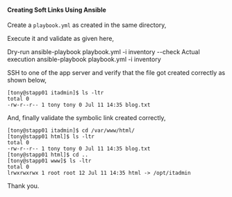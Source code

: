 #### Creating Soft Links Using Ansible

Create a `playbook.yml` as created in the same directory,

Execute it and validate as given here,

Dry-run 
    ansible-playbook playbook.yml -i inventory --check
Actual execution
    ansible-playbook playbook.yml -i inventory

SSH to one of the app server and verify that the file got created correctly as shown below,

    [tony@stapp01 itadmin]$ ls -ltr
    total 0
    -rw-r--r-- 1 tony tony 0 Jul 11 14:35 blog.txt

And, finally validate the symbolic link created correctly,

    [tony@stapp01 itadmin]$ cd /var/www/html/
    [tony@stapp01 html]$ ls -ltr
    total 0
    -rw-r--r-- 1 tony tony 0 Jul 11 14:35 blog.txt
    [tony@stapp01 html]$ cd ..
    [tony@stapp01 www]$ ls -ltr
    total 0
    lrwxrwxrwx 1 root root 12 Jul 11 14:35 html -> /opt/itadmin

Thank you.
